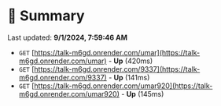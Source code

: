 # 📖 Summary
Last updated: **9/1/2024, 7:59:46 AM**

- `GET` [https://talk-m6gd.onrender.com/umar](https://talk-m6gd.onrender.com/umar) - **Up** (420ms)
- `GET` [https://talk-m6gd.onrender.com/9337](https://talk-m6gd.onrender.com/9337) - **Up** (141ms)
- `GET` [https://talk-m6gd.onrender.com/umar920](https://talk-m6gd.onrender.com/umar920) - **Up** (145ms)
